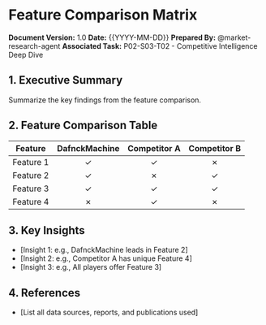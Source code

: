 # Feature Comparison Matrix

**Document Version:** 1.0
**Date:** {{YYYY-MM-DD}}
**Prepared By:** @market-research-agent
**Associated Task:** P02-S03-T02 - Competitive Intelligence Deep Dive

## 1. Executive Summary
Summarize the key findings from the feature comparison.

## 2. Feature Comparison Table

| Feature                | DafnckMachine | Competitor A | Competitor B |
|------------------------|:-------------:|:------------:|:------------:|
| Feature 1              | ✓             | ✓            | ✗            |
| Feature 2              | ✓             | ✗            | ✓            |
| Feature 3              | ✓             | ✓            | ✓            |
| Feature 4              | ✗             | ✓            | ✗            |

## 3. Key Insights
- [Insight 1: e.g., DafnckMachine leads in Feature 2]
- [Insight 2: e.g., Competitor A has unique Feature 4]
- [Insight 3: e.g., All players offer Feature 3]

## 4. References
- [List all data sources, reports, and publications used] 